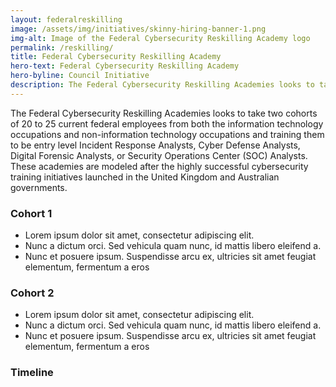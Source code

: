 ```yaml
---
layout: federalreskilling
image: /assets/img/initiatives/skinny-hiring-banner-1.png
img-alt: Image of the Federal Cybersecurity Reskilling Academy logo
permalink: /reskilling/
title: Federal Cybersecurity Reskilling Academy
hero-text: Federal Cybersecurity Reskilling Academy
hero-byline: Council Initiative
description: The Federal Cybersecurity Reskilling Academies looks to take two cohorts of 20 to 25 current federal employees from both the information technology occupations and non-information technology occupations and training them to be entry level Incident Response Analysts, Cyber Defense Analysts, Digital Forensic Analysts, or Security Operations Center (SOC) Analysts. These academies are modeled after the highly successful cybersecurity training initiatives launched in the United Kingdom and Australian governments.
---
```

<section class="usa-section">
  <div class="usa-grid usa-content">
    <div class="usa-width-one-whole">
      The Federal Cybersecurity Reskilling Academies looks to take two cohorts of 20 to 25 current federal employees from both the information technology occupations and non-information technology occupations and training them to be entry level Incident Response Analysts, Cyber Defense Analysts, Digital Forensic Analysts, or Security Operations Center (SOC) Analysts. These academies are modeled after the highly successful cybersecurity training initiatives launched in the United Kingdom and Australian governments.
    </div>
  </div>
</section>

<section class="usa-section">
  <div class="usa-grid usa-content">
    <div class="usa-width-one-half">
      <h3 class="rs-header">Cohort 1</h3>
      <ul>
        <li>Lorem ipsum dolor sit amet, consectetur adipiscing elit.</li>
        <li>Nunc a dictum orci. Sed vehicula quam nunc, id mattis libero eleifend a. </li>
        <li>Nunc et posuere ipsum. Suspendisse arcu ex, ultricies sit amet feugiat elementum, fermentum a eros</li>
      </ul>
    </div>
    <div class="usa-width-one-half">
      <h3 class="rs-header">Cohort 2</h3>
      <ul>
        <li>Lorem ipsum dolor sit amet, consectetur adipiscing elit.</li>
        <li>Nunc a dictum orci. Sed vehicula quam nunc, id mattis libero eleifend a. </li>
        <li>Nunc et posuere ipsum. Suspendisse arcu ex, ultricies sit amet feugiat elementum, fermentum a eros</li>
      </ul>
    </div>
  </div>
</section>

<section class="usa-section">
  <div class="usa-grid usa-content">
    <div class="usa-width-one-whole">
      <h3 class="rs-header">Timeline</h3>
    </div>
  </div>
</section>
